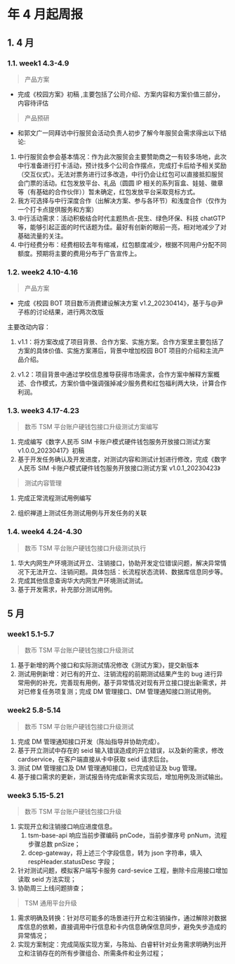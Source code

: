 # 年 4 月起周报

## 1. 4 月

### 1.1. week1 4.3-4.9

> 产品方案

- 完成《校园方案》初稿 ,主要包括了公司介绍、方案内容和方案价值三部分，内容待评估

> 产品预研

- 和郭文广一同拜访中行服贸会活动负责人初步了解今年服贸会需求得出以下结论:

1. 中行服贸会参会基本情况：作为此次服贸会主要赞助商之一有较多场地，此次中行准备进行打卡活动，预计找多个公司合作摆点，完成打卡后给予相关奖励（交互仪式）。无法对票务进行过多改造，中行仍会让红包可以直接抵扣服贸会门票的活动。红包发放平台、礼品（圆圆 IP 相关的系列盲盒、娃娃、徽章等（有基础的合作伙伴））暂未确定，红包发放平台采取竞标方式。
2. 我方可选择与中行深度合作（出解决方案、参与各环节）和浅度合作（仅作为一个打卡点提供服务和方案）
3. 中行活动需求：活动积极结合时代主题热点-民生、绿色环保、科技 chatGTP 等，能够引起正面的时代话题为佳。最好有创新的眼前一亮，相对地减少了对基础流量的关注。
4. 中行经费分布：经费相较去年有缩减，红包额度减少，根据不同用户分配不同额度。预期将主要的费用分布于广告宣传上。

### 1.2. week2 4.10-4.16

> 产品方案

- 完成《校园 BOT 项目数币消费建设解决方案 v1.2_20230414》，基于与@尹子栋的讨论结果，进行两次改版

主要改动内容：

1. v1.1：将方案改成了项目背景、合作方案、实施方案。合作方案里主要包括了方案的具体价值、实施方案滞后，背景中增加校园 BOT 项目的介绍和主流产品介绍。

2. v1.2：项目背景中通过学校信息推导获得市场需求，合作方案中解释方案概述、合作模式，方案价值中强调强掉减少服务费和红包福利两大块，计算合作利润。

### 1.3. week3 4.17-4.23

> 数币 TSM 平台账户硬钱包接口升级测试方案编写

1. 完成编写《数字人民币 SIM 卡账户模式硬件钱包服务开放接口测试方案 v1.0.0_20230417》初稿
2. 基于开发任务确认及开发进度，对测试内容和测试计划进行修改，完成《数字人民币 SIM 卡账户模式硬件钱包服务开放接口测试方案 v1.0.1_20230423》

> 测试内容管理

1. 完成正常流程测试用例编写

2. 组织禅道上测试任务测试用例与开发任务的关联

### 1.4. week4 4.24-4.30

> 数币 TSM 平台账户硬钱包接口升级测试执行

1. 华大内网生产环境测试开立、注销接口，协助开发定位错误问题，解决异常情况下无法开立、注销问题。具体包括：长流程状态流转、数据库信息同步等。
2. 完成其他信息查询华大内网生产环境测试测试。
3. 基于开发需求，补充部分测试用例。

## 5 月

### week1 5.1-5.7

> 数币 TSM 平台账户硬钱包接口升级测试

1. 基于新增的两个接口和实际测试情况修改《测试方案》，提交新版本
2. 测试用例新增：对已有的开立、注销流程的前期测试结果产生的 bug 进行异常用例的补充，完善现有用例，基于异常情况对现有开立接口提出新需求，并对已修复任务项复测；完成 DM 管理接口、DM 管理通知接口测试用例。

### week2 5.8-5.14

> 数币 TSM 平台账户硬钱包接口升级测试

1. 完成 DM 管理通知接口开发（陈灿指导并协助完成）。
2. 基于开立测试中存在的 seid 输入错误造成的开立错误，以及新的需求，修改 cardservice，在客户端直接从卡中获取 seid 请求后台。
3. 测试 DM 管理接口及 DM 管理通知接口，已完成验证及 bug 管理。
4. 基于接口需求的更新，测试报告待完成新需求实现后，增加用例及测试输出。

### week3 5.15-5.21

> 数币 TSM 平台账户硬钱包接口升级

1. 实现开立和注销接口响应进度信息。
   1. tsm-base-api 响应当前步骤编码 pnCode，当前步骤序号 pnNum，流程步骤总数 pnSize；
   2. dcep-gateway，将上述三个字段信息，转为 json 字符串，填入 respHeader.statusDesc 字段；
2. 针对测试问题，模拟客户端写卡服务 card-sevice 工程，删除卡应用接口增加读取 seid 方法实现；
3. 协助周三上线问题排查；

> TSM 通用平台升级

1. 需求明确及转换：针对尽可能多的场景进行开立和注销操作，通过解除对数据库信息的依赖，直接调用中行信息和卡内信息确保信息同步，避免失步造成的异常情况；
2. 实现方案制定：完成简版实现方案，与陈灿、白睿轩针对业务需求明确列出开立和注销存在的所有步骤组合、所需条件和业务过程；

